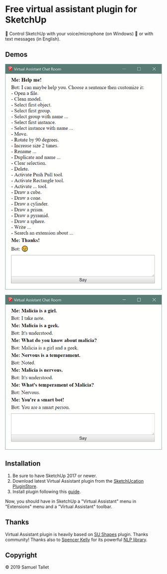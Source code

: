 # Free virtual assistant plugin for SketchUp

🎤 Control SketchUp with your voice/microphone (on Windows) 💬 or with text messages (in English).

Demos
-----

![VAT Plugin Chat Demo #1](https://raw.githubusercontent.com/SamuelTS/SketchUp-Virtual-Assistant-Plugin/master/docs/chat_demo_1.png)

![VAT Plugin Chat Demo #2](https://raw.githubusercontent.com/SamuelTS/SketchUp-Virtual-Assistant-Plugin/master/docs/chat_demo_2.png)

Installation
------------

1. Be sure to have SketchUp 2017 or newer.
2. Download latest Virtual Assistant plugin from the [SketchUcation PluginStore](https://sketchucation.com/plugin/2270-virtual_assistant).
3. Install plugin following this [guide](https://help.sketchup.com/article/3000263).

Now, you should have in SketchUp a "Virtual Assistant" menu in "Extensions" menu and a "Virtual Assistant" toolbar.

Thanks
------

Virtual Assistant plugin is heavily based on [SU Shapes](https://github.com/SketchUp/sketchup-shapes) plugin. Thanks community! Thanks also to [Spencer Kelly](https://github.com/spencermountain) for its powerful [NLP library](http://compromise.cool/).

Copyright
---------

© 2019 Samuel Tallet
